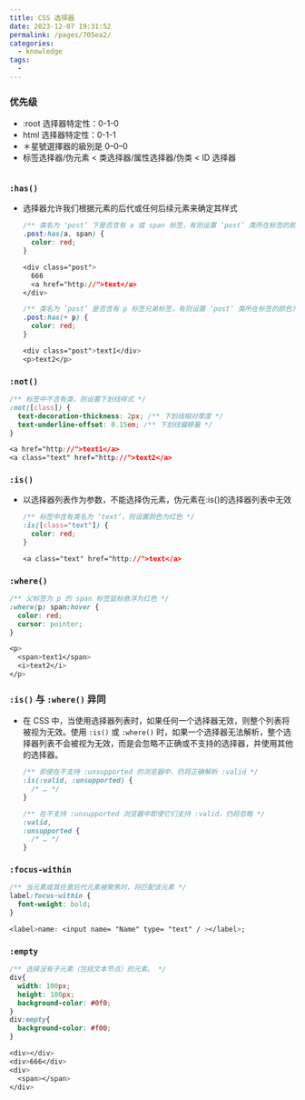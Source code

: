 ```yaml
---
title: CSS 选择器
date: 2023-12-07 19:31:52
permalink: /pages/705ea2/
categories:
  - knowledge
tags:
  -
---
```


###  优先级
  - :root 选择器特定性：0-1-0
  - html 选择器特定性：0-1-1
  - ＊星號選擇器的級別是 0–0–0
  - 标签选择器/伪元素 < 类选择器/属性选择器/伪类 < ID 选择器

  <img :src="$withBase('/images/20231207215001.png')" />

### `:has()`

- 选择器允许我们根据元素的后代或任何后续元素来确定其样式

  ```css
  /** 类名为 ‘post’ 下是否含有 a 或 span 标签，有则设置 ‘post’ 类所在标签的颜色为红色 */
  .post:has(a, span) {
    color: red;
  }

  <div class="post">
    666
    <a href="http://">text</a>
  </div>
  ```

  ```css
  /** 类名为 ‘post’ 是否含有 p 标签兄弟标签，有则设置 ‘post’ 类所在标签的颜色为红色 */
  .post:has(+ p) {
    color: red;
  }

  <div class="post">text1</div>
  <p>text2</p>
  ```

### `:not()`

```css
/** 标签中不含有类，则设置下划线样式 */
:not([class]) {
  text-decoration-thickness: 2px; /** 下划线相对厚度 */
  text-underline-offset: 0.15em; /** 下划线偏移量 */
}

<a href="http://">text1</a>
<a class="text" href="http://">text2</a>
```

### `:is()`

- 以选择器列表作为参数，不能选择伪元素，伪元素在:is()的选择器列表中无效

  ```css
  /** 标签中含有类名为 ‘text’，则设置颜色为红色 */
  :is([class="text"]) {
    color: red;
  }

  <a class="text" href="http://">text</a>
  ```

### `:where()`

  ```css
  /** 父标签为 p 的 span 标签鼠标悬浮为红色 */
  :where(p) span:hover {
    color: red;
    cursor: pointer;
  }

  <p>
    <span>text1</span>
    <i>text2</i>
  </p>
  ```

### `:is()` 与 `:where()` 异同

- 在 CSS 中，当使用选择器列表时，如果任何一个选择器无效，则整个列表将被视为无效。使用 `:is()` 或 `:where()` 时，如果一个选择器无法解析，整个选择器列表不会被视为无效，而是会忽略不正确或不支持的选择器，并使用其他的选择器。

  ```css
  /** 即使在不支持 :unsupported 的浏览器中，仍将正确解析 :valid */
  :is(:valid, :unsupported) {
    /* … */
  }

  /** 在不支持 :unsupported 浏览器中即使它们支持 :valid，仍将忽略 */
  :valid,
  :unsupported {
    /* … */
  }
  ```

### `:focus-within`

  ```css
  /** 当元素或其任意后代元素被聚焦时，将匹配该元素 */
  label:focus-within {
    font-weight: bold;
  }

  <label>name: <input name= "Name" type= "text" / ></label>;
  ```

### `:empty`

  ```css
  /** 选择没有子元素（包括文本节点）的元素。 */
  div{
    width: 100px;
    height: 100px;
    background-color: #0f0;
  }
  div:empty{
    background-color: #f00;
  }

  <div></div>
  <div>666</div>
  <div>
    <span></span>
  </div>
  ```
